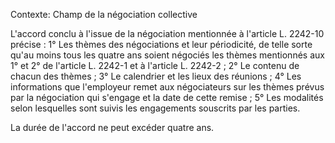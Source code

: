 Contexte: Champ de la négociation collective

L'accord conclu à l'issue de la négociation mentionnée à l'article L. 2242-10 précise : 1° Les thèmes des négociations et leur périodicité, de telle sorte qu'au moins tous les quatre ans soient négociés les thèmes mentionnés aux 1° et 2° de l'article L. 2242-1 et à l'article L. 2242-2 ; 2° Le contenu de chacun des thèmes ; 3° Le calendrier et les lieux des réunions ; 4° Les informations que l'employeur remet aux négociateurs sur les thèmes prévus par la négociation qui s'engage et la date de cette remise ; 5° Les modalités selon lesquelles sont suivis les engagements souscrits par les parties.

La durée de l'accord ne peut excéder quatre ans.